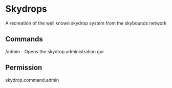 # Skydrops
A recreation of the well known skydrop system from the skybounds network

## Commands
/admin - Opens the skydrop administration gui

## Permission
skydrop.command.admin
